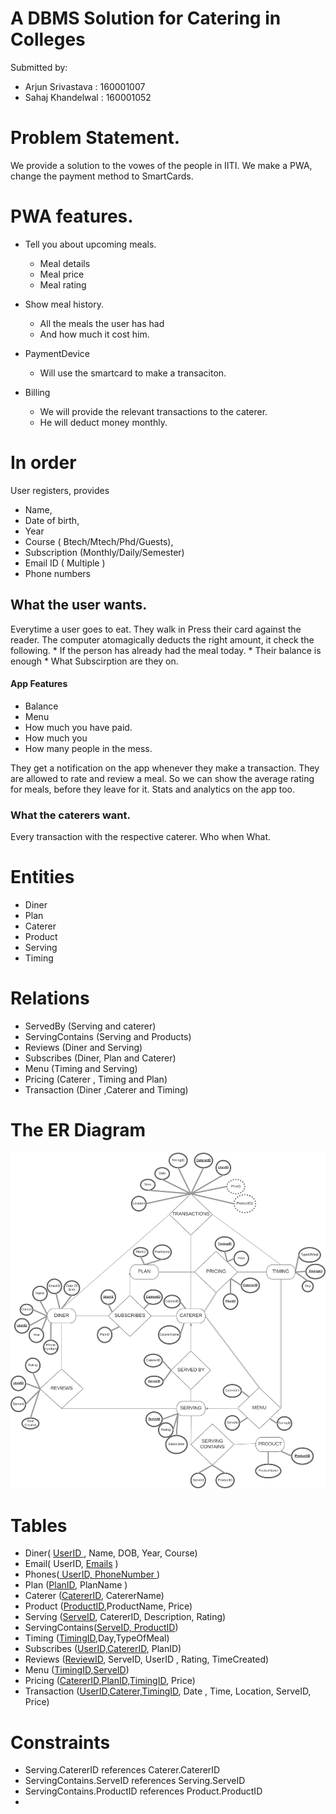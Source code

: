 # A DBMS Solution for Catering in Colleges
Submitted by:
* Arjun Srivastava : 160001007
* Sahaj Khandelwal : 160001052

# Problem Statement.
We provide a solution to the vowes of the people in IITI.
We make a PWA, change the payment method to SmartCards.

# PWA features.
* Tell you about upcoming meals.
    * Meal details 
    * Meal price
    * Meal rating
* Show meal history.
    * All the meals the user has had
    * And how much it cost him.

* PaymentDevice
    * Will use the smartcard to make a transaciton.

* Billing
    * We will provide the relevant transactions to the caterer.
    * He will deduct money monthly.


# In order

User registers, provides 
* Name, 
* Date of birth, 
* Year
* Course ( Btech/Mtech/Phd/Guests), 
* Subscription (Monthly/Daily/Semester)
* Email ID ( Multiple )
* Phone numbers

## What the user wants.
Everytime a user goes to eat.
They walk in Press their card against the reader.
The computer atomagically deducts the right amount, it check the following.
    * If the person has already had the meal today.
    * Their balance is enough
    * What Subscirption are they on.

#### App Features
* Balance
* Menu
* How much you have paid.
* How much you 
* How many people in the mess.

They get a notification on the app whenever they make a transaction.
They are allowed to rate and review a meal. 
So we can show the average rating for meals, before they leave for it.
Stats and analytics on the app too.


### What the caterers want.
Every transaction with the respective caterer.
Who when What.

 <!--

### Diner,Caterer are entities for obvious reasons.
### Subscriptions table is a weak entity set that depends on the caterer. It is the subscriptions that the caterer provides.	
### A bit clarification on what s_id would exactly mean.
	The s_id would uniquely determine the plan and the corresponding caterer.
### Meals table contains the food items served.Since, it doesnt depend on the caterer it is an entity set.
### A diner reviews a meal.So, reviews table is an reln. set between diner and meal.
### Votes correspond to the reviews written,and hence, are weak entity sets.
### Menu is an entity set.
### P

 -->

# Entities

* Diner 
* Plan 
* Caterer 
* Product 
* Serving 
* Timing 

# Relations

* ServedBy   (Serving and caterer)
* ServingContains (Serving and Products)
* Reviews (Diner and Serving)
* Subscribes (Diner, Plan and Caterer)
* Menu (Timing and Serving)
* Pricing (Caterer , Timing and Plan)
* Transaction (Diner ,Caterer and Timing)

# The ER Diagram
![mess](diagd.png)

# Tables

* Diner( <u> UserID </u>, Name, DOB, Year, Course)
* Email( UserID, <u> Emails</u> )
* Phones(<u> UserID, PhoneNumber </u>)
* Plan (<u>PlanID</u>, PlanName )
* Caterer (<u>CatererID</u>, CatererName)
* Product (<u>ProductID</u>,ProductName, Price)
* Serving (<u>ServeID</u>, CatererID, Description, Rating)
* ServingContains(<u>ServeID, ProductID</u>)
* Timing (<u>TimingID</u>,Day,TypeOfMeal)
* Subscribes (<u>UserID,CatererID</u>, PlanID)
* Reviews (<u>ReviewID</u>, ServeID, UserID , Rating, TimeCreated)
* Menu (<u>TimingID,ServeID</u>)
* Pricing (<u>CatererID,PlanID,TimingID</u>, Price)
* Transaction (<u>UserID,Caterer,TimingID</u>, Date , Time, Location, ServeID, Price)


# Constraints

* Serving.CatererID references Caterer.CatererID
* ServingContains.ServeID references Serving.ServeID
* ServingContains.ProductID references Product.ProductID
* 
